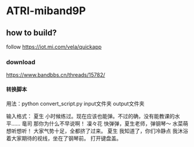 # ATRI-miband9P
## how to build?
follow <https://iot.mi.com/vela/quickapp>
### download 
<https://www.bandbbs.cn/threads/15782/>
#### 转换脚本
用法：python convert_script.py input文件夹 output文件夹

输入格式：
夏生	小时候练过。现在应该也能弹。不过的确，没有能教课的水平……
竜司	那你为什么不早说啊！
凜々花	快弹弹，夏生老师，弹钢琴～
水菜萌	想听想听！
	大家气势十足，全都挤了过来。
夏生	我知道了，你们冷静点
	我沐浴着大家期待的视线，坐在了钢琴前。
	打开键盘盖。
